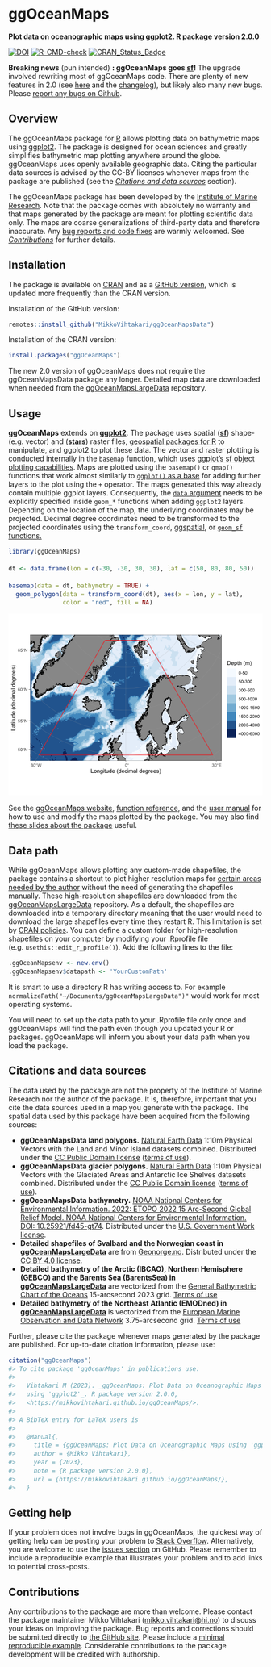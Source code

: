 
# ggOceanMaps

**Plot data on oceanographic maps using ggplot2. R package version
2.0.0**

<!-- badges: start -->

[![DOI](https://zenodo.org/badge/DOI/10.5281/zenodo.4554714.svg)](https://doi.org/10.5281/zenodo.4554714)
[![R-CMD-check](https://github.com/MikkoVihtakari/ggOceanMaps/workflows/R-CMD-check/badge.svg)](https://github.com/MikkoVihtakari/ggOceanMaps/actions)
[![CRAN_Status_Badge](https://www.r-pkg.org/badges/version/ggOceanMaps)](https://CRAN.R-project.org/package=ggOceanMaps)
<!-- badges: end -->

<!-- [![R-CMD-check](https://github.com/MikkoVihtakari/ggOceanMaps/workflows/R-CMD-check/badge.svg)](https://github.com/MikkoVihtakari/ggOceanMaps/actions/workflows/R-CMD-check.yaml) -->

**Breaking news** (pun intended) **: ggOceanMaps goes
[sf](https://r-spatial.github.io/sf/)!** The upgrade involved rewriting
most of ggOceanMaps code. There are plenty of new features in 2.0 (see
[here]() and the
[changelog](https://mikkovihtakari.github.io/ggOceanMaps/news/index.html)),
but likely also many new bugs. Please [report any bugs on
Github](#contributions).

## Overview

The ggOceanMaps package for [R](https://www.r-project.org/) allows
plotting data on bathymetric maps using
[ggplot2](https://ggplot2.tidyverse.org/reference). The package is
designed for ocean sciences and greatly simplifies bathymetric map
plotting anywhere around the globe. ggOceanMaps uses openly available
geographic data. Citing the particular data sources is advised by the
CC-BY licenses whenever maps from the package are published (see the
[*Citations and data sources*](#citations-and-data-sources) section).

The ggOceanMaps package has been developed by the [Institute of Marine
Research](https://www.hi.no/en). Note that the package comes with
absolutely no warranty and that maps generated by the package are meant
for plotting scientific data only. The maps are coarse generalizations
of third-party data and therefore inaccurate. Any [bug reports and code
fixes](https://github.com/MikkoVihtakari/ggOceanMaps/issues) are warmly
welcomed. See [*Contributions*](#contributions) for further details.

## Installation

The package is available on
[CRAN](https://CRAN.R-project.org/package=ggOceanMaps) and as a [GitHub
version](https://github.com/MikkoVihtakari/ggOceanMaps), which is
updated more frequently than the CRAN version.

Installation of the GitHub version:

``` r
remotes::install_github("MikkoVihtakari/ggOceanMapsData")
```

Installation of the CRAN version:

``` r
install.packages("ggOceanMaps")
```

The new 2.0 version of ggOceanMaps does not require the ggOceanMapsData
package any longer. Detailed map data are downloaded when needed from
the [ggOceanMapsLargeData](#data-path) repository.

## Usage

**ggOceanMaps** extends on
[**ggplot2**](http://ggplot2.tidyverse.org/reference/). The package uses
spatial ([**sf**](https://r-spatial.github.io/sf/)) shape- (e.g. vector)
and ([**stars**](https://r-spatial.github.io/stars/)) raster files,
[geospatial packages for
R](https://cran.r-project.org/web/views/Spatial.html) to manipulate, and
ggplot2 to plot these data. The vector and raster plotting is conducted
internally in the `basemap` function, which uses [ggplot’s sf object
plotting
capabilities](https://ggplot2.tidyverse.org/reference/ggsf.html). Maps
are plotted using the `basemap()` or `qmap()` functions that work almost
similarly to [`ggplot()` as a
base](https://ggplot2.tidyverse.org/reference/index.html) for adding
further layers to the plot using the `+` operator. The maps generated
this way already contain multiple ggplot layers. Consequently, the
[`data` argument](https://ggplot2.tidyverse.org/reference/ggplot.html)
needs to be explicitly specified inside `geom_*` functions when adding
`ggplot2` layers. Depending on the location of the map, the underlying
coordinates may be projected. Decimal degree coordinates need to be
transformed to the projected coordinates using the `transform_coord`,
[ggspatial](https://paleolimbot.github.io/ggspatial/), or [`geom_sf`
functions.](https://ggplot2.tidyverse.org/reference/ggsf.html)

``` r
library(ggOceanMaps)

dt <- data.frame(lon = c(-30, -30, 30, 30), lat = c(50, 80, 80, 50))

basemap(data = dt, bathymetry = TRUE) + 
  geom_polygon(data = transform_coord(dt), aes(x = lon, y = lat), 
               color = "red", fill = NA)
```

![](man/figures/README-unnamed-chunk-5-1.png)<!-- -->

See the [ggOceanMaps
website](https://mikkovihtakari.github.io/ggOceanMaps/index.html),
[function
reference](https://mikkovihtakari.github.io/ggOceanMaps/reference/index.html),
and the [user
manual](https://mikkovihtakari.github.io/ggOceanMaps/articles/ggOceanMaps.html)
for how to use and modify the maps plotted by the package. You may also
find [these slides about the
package](https://aen-r-workshop.github.io/4-ggOceanMaps/ggOceanMaps_workshop.html#1)
useful.

## Data path

While ggOceanMaps allows plotting any custom-made shapefiles, the
package contains a shortcut to plot higher resolution maps for [certain
areas needed by the
author](https://mikkovihtakari.github.io/ggOceanMaps/articles/premade-maps.html)
without the need of generating the shapefiles manually. These
high-resolution shapefiles are downloaded from the
[ggOceanMapsLargeData](https://github.com/MikkoVihtakari/ggOceanMapsLargeData)
repository. As a default, the shapefiles are downloaded into a temporary
directory meaning that the user would need to download the large
shapefiles every time they restart R. This limitation is set by [CRAN
policies](https://cran.r-project.org/web/packages/policies.html). You
can define a custom folder for high-resolution shapefiles on your
computer by modifying your .Rprofile file
(e.g. `usethis::edit_r_profile()`). Add the following lines to the file:

``` r
.ggOceanMapsenv <- new.env()
.ggOceanMapsenv$datapath <- 'YourCustomPath'
```

It is smart to use a directory R has writing access to. For example
`normalizePath("~/Documents/ggOceanMapsLargeData")"` would work for most
operating systems.

You will need to set up the data path to your .Rprofile file only once
and ggOceanMaps will find the path even though you updated your R or
packages. ggOceanMaps will inform you about your data path when you load
the package.

## Citations and data sources

The data used by the package are not the property of the Institute of
Marine Research nor the author of the package. It is, therefore,
important that you cite the data sources used in a map you generate with
the package. The spatial data used by this package have been acquired
from the following sources:

- **ggOceanMapsData land polygons.** [Natural Earth
  Data](https://www.naturalearthdata.com/downloads/10m-physical-vectors/)
  1:10m Physical Vectors with the Land and Minor Island datasets
  combined. Distributed under the [CC Public Domain
  license](https://creativecommons.org/publicdomain/) ([terms of
  use](https://www.naturalearthdata.com/about/terms-of-use/)).
- **ggOceanMapsData glacier polygons.** [Natural Earth
  Data](https://www.naturalearthdata.com/downloads/10m-physical-vectors/)
  1:10m Physical Vectors with the Glaciated Areas and Antarctic Ice
  Shelves datasets combined. Distributed under the [CC Public Domain
  license](https://creativecommons.org/publicdomain/) ([terms of
  use](https://www.naturalearthdata.com/about/terms-of-use/)).
- **ggOceanMapsData bathymetry.** [NOAA National Centers for
  Environmental Information. 2022: ETOPO 2022 15 Arc-Second Global
  Relief Model. NOAA National Centers for Environmental Information.
  DOI: 10.25921/fd45-gt74](https://doi.org/10.25921/fd45-gt74).
  Distributed under the [U.S. Government Work
  license](https://www.usa.gov/government-works).
- **Detailed shapefiles of Svalbard and the Norwegian coast in
  [ggOceanMapsLargeData](https://github.com/MikkoVihtakari/ggOceanMapsLargeData)**
  are from [Geonorge.no](https://www.geonorge.no/). Distributed under
  the [CC BY 4.0 license](https://creativecommons.org/licenses/by/4.0/).
- **Detailed bathymetry of the Arctic (IBCAO), Northern Hemisphere
  (GEBCO) and the Barents Sea (BarentsSea) in
  [ggOceanMapsLargeData](https://github.com/MikkoVihtakari/ggOceanMapsLargeData)**
  are vectorized from the [General Bathymetric Chart of the
  Oceans](https://www.gebco.net/data_and_products/gridded_bathymetry_data/)
  15-arcsecond 2023 grid. [Terms of
  use](https://www.gebco.net/data_and_products/gridded_bathymetry_data/gebco_2019/grid_terms_of_use.html)
- **Detailed bathymetry of the Northeast Atlantic (EMODned) in
  [ggOceanMapsLargeData](https://github.com/MikkoVihtakari/ggOceanMapsLargeData)**
  is vectorized from the [European Marine Observation and Data
  Network](https://www.emodnet-bathymetry.eu/data-products)
  3.75-arcsecond grid. [Terms of
  use](https://www.emodnet-bathymetry.eu/home/terms-of-use)

Further, please cite the package whenever maps generated by the package
are published. For up-to-date citation information, please use:

``` r
citation("ggOceanMaps")
#> To cite package 'ggOceanMaps' in publications use:
#> 
#>   Vihtakari M (2023). _ggOceanMaps: Plot Data on Oceanographic Maps
#>   using 'ggplot2'_. R package version 2.0.0,
#>   <https://mikkovihtakari.github.io/ggOceanMaps/>.
#> 
#> A BibTeX entry for LaTeX users is
#> 
#>   @Manual{,
#>     title = {ggOceanMaps: Plot Data on Oceanographic Maps using 'ggplot2'},
#>     author = {Mikko Vihtakari},
#>     year = {2023},
#>     note = {R package version 2.0.0},
#>     url = {https://mikkovihtakari.github.io/ggOceanMaps/},
#>   }
```

## Getting help

If your problem does not involve bugs in ggOceanMaps, the quickest way
of getting help can be posting your problem to [Stack
Overflow](https://stackoverflow.com/questions/tagged/r). Alternatively,
you are welcome to use the [issues
section](https://github.com/MikkoVihtakari/ggOceanMaps/issues) on
GitHub. Please remember to include a reproducible example that
illustrates your problem and to add links to potential cross-posts.

## Contributions

Any contributions to the package are more than welcome. Please contact
the package maintainer Mikko Vihtakari (<mikko.vihtakari@hi.no>) to
discuss your ideas on improving the package. Bug reports and corrections
should be submitted directly to [the GitHub
site](https://github.com/MikkoVihtakari/ggOceanMaps/issues). Please
include a [minimal reproducible
example](https://en.wikipedia.org/wiki/Minimal_working_example).
Considerable contributions to the package development will be credited
with authorship.
